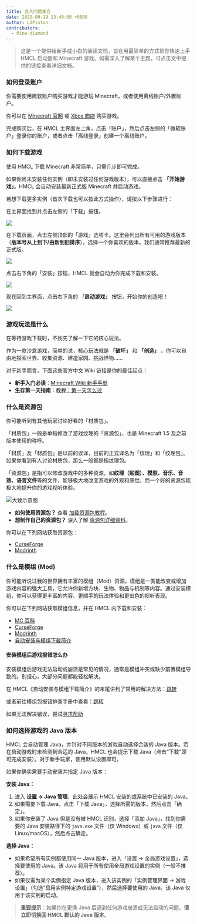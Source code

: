 ```yaml
---
title: 各大问题集合
date: 2025-09-19 13:40:00 +0800
author: LIPiston
contributors:
  - Mine-diamond
---
```


> 这是一个提供给新手或小白的阅读文档，旨在用最简单的方式帮你快速上手 HMCL 启动器和 Minecraft 游戏。如需深入了解某个主题，可点击文中提供的链接查看详细文档。

### 如何登录账户

你需要使用微软账户购买游戏才能游玩 Minecraft，或者使用离线账户/外置账户。

你可以在 [Minecraft 官网][buy-minecraft] 或 [Xbox 商店][buy-minecraft-xbox] 购买游戏。

完成购买后，在 HMCL 主界面左上角，点击「账户」，然后点击左侧的「微软账户」登录你的账户，或者点击「离线登录」创建一个离线账户。

### 如何下载游戏

使用 HMCL 下载 Minecraft 非常简单，只需几步即可完成。 

如果你尚未安装任何实例（即未安装过任何游戏版本），可以直接点击 **「开始游戏」**。HMCL 会自动安装最新正式版 Minecraft 并启动游戏。  

若想下载更多实例（首次下载也可以按此方式操作），请按以下步骤进行：  

在主界面找到并点击左侧的「下载」按钮。

![][faq-img1]

在下载页面，点击左侧顶部的「游戏」选项卡。这里会列出所有可用的游戏版本（**版本号从上到下/由新到旧排序**），选择一个你喜欢的版本。我们通常推荐最新的正式版。

![][faq-img2]

点击右下角的「安装」按钮，HMCL 就会自动为你完成下载和安装。

![][faq-img3]

现在回到主界面，点击右下角的 **「启动游戏」** 按钮，开始你的创造吧！

![][faq-img4]

### 游戏玩法是什么

在等待游戏下载时，不妨先了解一下它的核心玩法。 

作为一款沙盒游戏，简单的说，核心玩法就是 **「破坏」** 和 **「创造」** 。你可以自由地探索世界、收集资源、建造家园、挑战怪物……  

对于新手而言，下面这些官方中文 Wiki 链接是你的最佳起点：
- **新手入门必读**：[Minecraft Wiki 新手手册][zh-minecraft-wiki-guide-for-beginners]
- **生存第一天指南**：[教程：第一天怎么过][zh-minecraft-wiki-first-10-minutes]

### 什么是资源包

你可能听到有其他玩家讨论好看的「材质包」。  

「材质包」一般是单指修改了游戏纹理的「资源包」，也是 Minecraft 1.5 及之前版本使用的称呼。

「材质」及「材质包」是以前的误译，目前的正式译名为「纹理」和「纹理包」。如果你看到有人讨论材质包，那么一般都是指纹理包。

「资源包」是指可以修改游戏中的多种资源，如**纹理（贴图）、模型、音乐、音效、语言文件**等的文件，能够极大地改变游戏的外观和感觉。而一个好的资源包能极大地提升你的游戏视听体验。

![大致示意图][faq-img5]

- **如何使用资源包？** 查看 [加载资源包教程][zh-minecraft-wiki-loading-a-resource-pack]。
- **想制作自己的资源包？** 深入了解 [资源包详细资料][zh-minecraft-wiki-resource-pack]。

你可以在下列网站获取资源包：
- [CurseForge][curseforge-minecraft-texture-packs]
- [Modrinth][modrinth-resourcepacks]

### 什么是模组 (Mod)

你可能听说过我的世界拥有丰富的模组（Mod）资源。模组是一类能改变或增加游戏内容的强大工具，它允许你新增方块、生物、物品与机制等内容。通过安装模组，你可以获得更丰富的内容、更顺手的玩法体验和更出色的视听表现。

你可以在下列网站获取模组信息，并在 HMCL 内下载和安装：
- [MC 百科][mcmod]
- [CurseForge][curseforge-minecraft-mods]
- [Modrinth][modrinth-mods]
- [自动安装与模组下载简介][launcher-auto-installing]

#### 安装模组后游戏报错怎么办

安装模组后游戏无法启动或崩溃是常见的情况，通常是模组冲突或缺少前置模组导致的。别担心，大部分问题都能轻松解决。 

在 HMCL《自动安装与模组下载简介》的末尾讲到了常用的解决方法：[跳转][launcher-auto-installing-hash-1]

或者前往模组包报错排查手册中查看：[跳转][modpack-error-handbook]

如果无法解决错误，尝试[寻求帮助][docs-help]

### 如何选择游戏的 Java 版本

HMCL 会自动管理 Java，并针对不同版本的游戏自动选择合适的 Java 版本。若在启动游戏时未检测到合适的 Java，HMCL 也会提示下载 Java（点击“下载”即可完成安装）。对于新手玩家，使用默认设置即可。

如果你确实需要手动安装并指定 Java 版本：  

**安装 Java：**
1. 进入 **设置 -> Java 管理**，此处会展示 HMCL 安装的或系统中已安装的 Java。  
2. 如果需要下载 Java，点击「下载 Java」，选择所需的版本，然后点击「确定」。  
3. 如果你安装了 Java 但是没有被 HMCL 识别，选择「添加 Java」，找到你需要的 Java 安装路径下的 `java.exe` 文件（仅 Windows）或 `java` 文件（仅 Linux/macOS），然后点击确定。  

**选择 Java：**
- 如果希望所有实例都使用同一 Java 版本，进入「设置 -> 全局游戏设置」，选择要使用的 Java。该 Java 将用于所有使用全局游戏设置的实例（一般不推荐）。
- 如果仅需为某个实例指定 Java 版本，进入该实例的「实例管理界面 -> 游戏设置」（勾选“启用实例特定游戏设置”），然后选择要使用的 Java。该 Java 仅用于该实例的启动。

> **重要提示**：如果你在更换 Java 后遇到任何游戏崩溃或无法启动的问题，**请立即切换回 HMCL 默认的 Java 版本**。  

<!--{% comment %}-->
[faq-img1]: /assets/img/docs/faq/img1.png
[faq-img2]: /assets/img/docs/faq/img2.png
[faq-img3]: /assets/img/docs/faq/img3.png
[faq-img4]: /assets/img/docs/faq/img4.png
[faq-img5]: /assets/img/docs/faq/img5.png
[launcher-auto-installing]: /_launcher/auto-installing.md
[launcher-auto-installing-hash-1]: /_launcher/auto-installing.md#安装-mod-后游戏报错无法启动
[modpack-error-handbook]: /_modpack/error-handbook.md
[docs-help]: /_docs/help.md
<!--{% endcomment %}--{{ '>' }}
[faq-img1]: {% link /assets/img/docs/faq/img1.png %}
[faq-img2]: {% link /assets/img/docs/faq/img2.png %}
[faq-img3]: {% link /assets/img/docs/faq/img3.png %}
[faq-img4]: {% link /assets/img/docs/faq/img4.png %}
[faq-img5]: {% link /assets/img/docs/faq/img5.png %}
[launcher-auto-installing]: {% link _launcher/auto-installing.md %}
[launcher-auto-installing-hash-1]: {% link /_launcher/auto-installing.md#安装-mod-后游戏报错无法启动 %}
[modpack-error-handbook]: {% link _modpack/error-handbook.md %}
[docs-help]: {% link _docs/help.md %}
<!---->

[buy-minecraft]: https://www.minecraft.net/en-us/store/minecraft-java-bedrock-edition-pc
[buy-minecraft-xbox]: https://www.xbox.com/games/store/minecraft-java-bedrock-edition-for-pc/9nxp44l49shj
[zh-minecraft-wiki-first-10-minutes]: https://zh.minecraft.wiki/w/Tutorial:第一天
[zh-minecraft-wiki-guide-for-beginners]: https://zh.minecraft.wiki/w/教程/新手手册
[zh-minecraft-wiki-loading-a-resource-pack]: https://zh.minecraft.wiki/w/Tutorial:加载资源包
[zh-minecraft-wiki-resource-pack]: https://zh.minecraft.wiki/w/资源包
[curseforge-minecraft-texture-packs]: https://www.curseforge.com/minecraft/texture-packs
[modrinth-resourcepacks]: https://modrinth.com/resourcepacks
[mcmod]: https://www.mcmod.cn
[curseforge-minecraft-mods]: https://www.curseforge.com/minecraft/search?class=mc-mods
[modrinth-mods]: https://modrinth.com/mods
